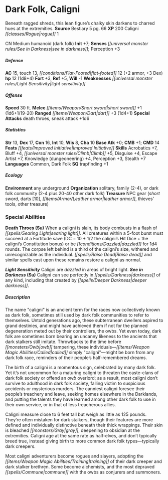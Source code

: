 ﻿---
cssclass: [monsters]
title1: Dark Folk, Caligni
desc_short: Beneath ragged shreds, this lean figure's chalky skin darkens to charred
  hues at the extremities.
title2: Caligni
CR: 1/2
sources:
- name: Bestiary 5
  page: 66
  link: http://paizo.com/products/btpy9g9x?Pathfinder-Roleplaying-Game-Bestiary-5
XP: 200
race: Caligni
classes:
- rogue 1
alignment: CN
size: Medium
type: humanoid
subtypes:
- dark folk
initiative:
  bonus: 7
senses:
  see in darkness: true
AC:
  AC: 15
  touch: 13
  flat_footed: 12
  components:
    armor: 2
    dex: 3
HP:
  HP: 12
  long: 1d8+4
saves:
  fort: 3
  ref: 5
  will: -1
weaknesses:
- light sensitivity
speeds:
  base: 30
attacks:
  melee:
  - - text: short sword +1 (1d6+1/19-20)
      entries:
      - - damage: 1d6+1
          crit_range: 19-20
      attack: short sword
      bonus:
      - 1
  ranged:
  - - text: dart +3 (1d4+1)
      entries:
      - - damage: 1d4+1
      attack: dart
      bonus:
      - 3
  special:
  - death throes
  - sneak attack +1d6
ability_scores:
  STR: 13
  DEX: 17
  CON: 16
  INT: 10
  WIS: 8
  CHA: 10
BAB: 0
CMB: 1
CMD: 14
feats:
- name: Improved Initiative
skills:
  Acrobatics: 7
  Bluff: 4
  Climb: 5
  Disguise: 4
  Escape Artist: 7
  Knowledge (dungeoneering): 4
  Perception: 3
  Stealth: 7
languages:
- Common
- Dark Folk
special_qualities:
- trapfinding +1
ecology:
  environment: any underground
  organization: solitary, family (2-4), or dark folk community (2-4 plus 20-40 other
    dark folk)
  treasure_type: NPC Gear
  treasure:
  - short sword
  - darts [10]
  - leather armor
  - thieves' tools
  - other treasure
special_abilities:
  Death Throes (Su): When a caligni is slain, its body combusts in a flash of searing
    light. All creatures within a 5-foot burst must succeed at a Fortitude save (DC
    = 10 + 1/2 the caligni's Hit Dice + the caligni's Constitution bonus) or be dazzled
    for 1d4 rounds. The corpse left behind is a third of the caligni's size, withered
    and unrecognizable as the individual. Raise dead and similar spells cast upon
    these remains restore a caligni as normal.
  Light Sensitivity: Caligni are dazzled in areas of bright light.
  See in Darkness (Su): Caligni can see perfectly in darkness of any kind, including
    that created by deeper darkness.
desc_long: |-
  The name "caligni" is an ancient term for the races now collectively known as dark folk, sometimes still used by dark folk communities to refer to themselves. Untold generations ago, these subterranean dwellers aspired to grand destinies, and might have achieved them if not for the planned degeneration meted out by their controllers, the owbs. Yet even today, dark folk are sometimes born bearing an uncanny likeness to the ancients that dark stalkers still imitate. Throwbacks to the time before owb tampering, these individuals-called simply "caligni"-might be born from any dark folk race, reminders of their people's half-remembered dreams.

  The birth of a caligni is a momentous sign, celebrated by many dark folk. Yet it's not uncommon for a maturing caligni to threaten the caste-clans of dark folk society or offend an owb overlord; as a result, most caligni don't survive to adulthood in dark folk society, falling victim to suspicious accidents or mysterious murders. The canniest caligni foresee their people's treachery and leave, seeking homes elsewhere in the Darklands, and putting the talents they have learned among other dark folk to use in their own service, or in that of less treacherous allies.

  Caligni measure close to 6 feet tall but weigh as little as 125 pounds. They're often mistaken for dark stalkers, though their features are more defined and individually distinctive beneath their thick wrappings. Their skin is bleached gray, deepening to obsidian at the extremities. Caligni age at the same rate as half-elves, and don't typically breed true, instead giving birth to more common dark folk types-typically dark creepers.

  Most caligni adventurers become rogues and slayers, adopting the training of their dark creeper and dark stalker brethren. Some become alchemists, and the most depraved commune with the owbs as conjurers and summoners.

---

# Dark Folk, Caligni
Beneath ragged shreds, this lean figure’s chalky skin darkens to charred hues at the extremities.
**Source** Bestiary 5 pg. 66
**XP** 200
Caligni _[[classes/Rogue|rogue]]_ 1

CN Medium humanoid (dark folk)
**Init** +7; **Senses** _[[universal monster rules/See in Darkness|see in darkness]]_; Perception +3

##### Defense

**AC** 15, touch 13, _[[conditions/Flat-Footed|flat-footed]]_ 12 (+2 armor, +3 Dex)
**hp** 12 (1d8+4)
**Fort** +3, **Ref** +5, **Will** -1
**Weaknesses** _[[universal monster rules/Light Sensitivity|light sensitivity]]_

##### Offense
**Speed** 30 ft.
**Melee** _[[items/Weapon/Short sword|short sword]]_ +1 (1d6+1/19-20)
**Ranged** _[[items/Weapon/Dart|dart]]_ +3 (1d4+1)
**Special Attacks** death throes, sneak attack +1d6

##### Statistics
**Str** 13, **Dex** 17, **Con** 16, **Int** 10, **Wis** 8, **Cha** 10
**Base Atk** +0; **CMB** +1; **CMD** 14
**Feats** _[[feats/Improved Initiative|Improved Initiative]]_
**Skills** Acrobatics +7, Bluff +4, _[[universal monster rules/Climb|Climb]]_ +5, Disguise +4, Escape Artist +7, Knowledge (dungeoneering) +4, Perception +3, Stealth +7
**Languages** Common, Dark Folk
**SQ** trapfinding +1

##### Ecology

**Environment** any underground
**Organization** solitary, family (2-4), or dark folk community (2-4 plus 20-40 other dark folk)
**Treasure** NPC gear (_short sword_, darts [10], _[[items/Armor/Leather armor|leather armor]]_, thieves’ tools, other treasure)

### Special Abilities

**Death Throes (Su)** When a caligni is slain, its body combusts in a flash of _[[spells/Searing Light|searing light]]_. All creatures within a 5-foot burst must succeed at a Fortitude save (DC = 10 + 1/2 the caligni’s Hit Dice + the caligni’s Constitution bonus) or be _[[conditions/Dazzled|dazzled]]_ for 1d4 rounds. The corpse left behind is a third of the caligni’s size, withered and unrecognizable as the individual. _[[spells/Raise Dead|Raise dead]]_ and similar spells cast upon these remains restore a caligni as normal.

**_Light Sensitivity_** Caligni are _dazzled_ in areas of bright light.
**_See in Darkness_ (Su)** Caligni can see perfectly in _[[spells/Darkness|darkness]]_ of any kind, including that created by _[[spells/Deeper Darkness|deeper darkness]]_.

##### Description

The name "caligni" is an ancient term for the races now collectively known as dark folk, sometimes still used by dark folk communities to refer to themselves. Untold generations ago, these subterranean dwellers aspired to grand destinies, and might have achieved them if not for the planned degeneration meted out by their controllers, the owbs. Yet even today, dark folk are sometimes born bearing an uncanny likeness to the ancients that dark stalkers still imitate. Throwbacks to the time before _[[monsters/Owb|owb]]_ tampering, these individuals—_[[items/Weapon Magic Abilities/Called|called]]_ simply "caligni"—might be born from any dark folk race, reminders of their people’s half-remembered dreams.

The birth of a caligni is a momentous sign, celebrated by many dark folk. Yet it’s not uncommon for a maturing caligni to threaten the caste-clans of dark folk society or offend an _owb_ overlord; as a result, most caligni don’t survive to adulthood in dark folk society, falling victim to suspicious accidents or mysterious murders. The canniest caligni foresee their people’s treachery and leave, seeking homes elsewhere in the Darklands, and putting the talents they have learned among other dark folk to use in their own service, or in that of less treacherous allies.

Caligni measure close to 6 feet tall but weigh as little as 125 pounds. They’re often mistaken for dark stalkers, though their features are more defined and individually distinctive beneath their thick wrappings. Their skin is bleached _[[monsters/Gray|gray]]_, deepening to obsidian at the extremities. Caligni age at the same rate as half-elves, and don’t typically breed true, instead giving birth to more common dark folk types—typically dark creepers.

Most caligni adventurers become rogues and slayers, adopting the _[[items/Weapon Magic Abilities/Training|training]]_ of their dark creeper and dark stalker brethren. Some become alchemists, and the most depraved _[[spells/Commune|commune]]_ with the owbs as conjurers and summoners.
